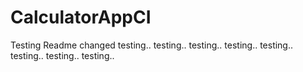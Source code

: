 # CalculatorAppCI
Testing
Readme changed
testing..
testing..
testing..
testing..
testing..
testing..
testing..
testing..
